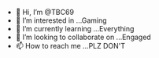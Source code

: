 - 👋 Hi, I’m @TBC69
- 👀 I’m interested in ...Gaming
- 🌱 I’m currently learning ...Everything
- 💞️ I’m looking to collaborate on ...Engaged
- 📫 How to reach me ...PLZ DON'T

<!---
TBC69/TBC69 is a ✨ special ✨ repository because its `README.md` (this file) appears on your GitHub profile.
You can click the Preview link to take a look at your changes.
--->
